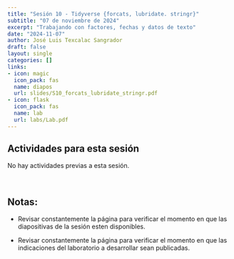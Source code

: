 ```yaml
---
title: "Sesión 10 - Tidyverse {forcats, lubridate. stringr}"
subtitle: "07 de noviembre de 2024"
excerpt: "Trabajando con factores, fechas y datos de texto"
date: "2024-11-07"
author: José Luis Texcalac Sangrador
draft: false
layout: single
categories: []
links:
- icon: magic
  icon_pack: fas
  name: diapos
  url: slides/S10_forcats_lubridate_stringr.pdf
- icon: flask
  icon_pack: fas
  name: lab
  url: labs/Lab.pdf
---
```


## Actividades para esta sesión 

No hay actividades previas a esta sesión.

&nbsp;

## Notas:

* Revisar constantemente la página para verificar el momento en que las 
diapositivas de la sesión esten disponibles.

* Revisar constantemente la página para verificar el momento en que las 
indicaciones del laboratorio a desarrollar sean publicadas.

&nbsp;
